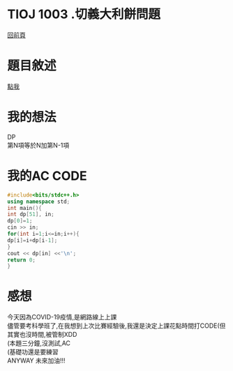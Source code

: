 # TIOJ 1003 .切義大利餅問題
[回前頁](https://whaleon120.github.io/blogs/info/main)
# 題目敘述
[點我](https://tioj.ck.tp.edu.tw/problems/1003)  
# 我的想法  
DP  
第N項等於N加第N-1項
# 我的AC CODE
``` cpp
#include<bits/stdc++.h>
using namespace std;
int main(){
int dp[51], in;
dp[0]=1;
cin >> in;
for(int i=1;i<=in;i++){
dp[i]=i+dp[i-1];
}
cout << dp[in] <<'\n';
return 0;
}
``` 
# 感想  
今天因為COVID-19疫情,是網路線上上課  
儘管要考科學班了,在我想到上次比賽經驗後,我還是決定上課花點時間打CODE(但其實也沒時間,被管制XDD  
(本題三分鐘,沒測試,AC  
(基礎功還是要練習  
ANYWAY 未來加油!!!
